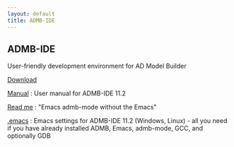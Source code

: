 ```yaml
---
layout: default
title: ADMB-IDE
---
```


ADMB-IDE
--------

User-friendly development environment for AD Model Builder

[Download](download.html)

[Manual](manual.pdf)
: User manual for ADMB-IDE 11.2

[Read me](readme.html)
: "Emacs admb-mode without the Emacs"

[.emacs](https://github.com/admb-project/admb/blob/master/contrib/ide/dot/_emacs)
: Emacs settings for ADMB-IDE 11.2 (Windows, Linux) - all you need if you have already installed ADMB, Emacs, admb-mode, GCC, and optionally GDB
